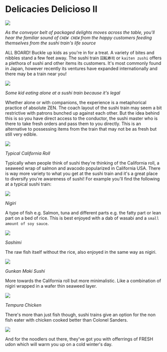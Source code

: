 # Delicacies Delicioso II

<img src="https://whatsonblog.melbourne.vic.gov.au/wp-content/uploads/2019/08/IMG_0958.jpg"/>

*As the conveyor belt of packaged delights moves across the table, you'll hear the familiar sound of `CHEW CHEW` from the happy customers feeding themselves from the sushi train's life source*

ALL BOARD! Buckle up kids as you're in for a treat. A variety of bites and nibbles stand a few feet away. The sushi train `回転寿司` or `kaiten zushi` offers a plethora of sushi and other items its customers. It's most commonly found in Japan, however recently its ventures have expanded internationally and there may be a train near you!

<img src="https://www.weekendnotes.com/im/000/08/hero-sushi-canberra-act-sushi-sushi-train-restuara21.jpg"/>

*Some kid eating alone at a sushi train because it's legal*

Whether alone or with companions, the experience is a metaphorical practice of absolute ZEN. The coach layout of the sushi train may seem a bit restrictive with patrons bunched up against each other. But the idea behind this is so you have direct access to the conductor, the sushi master who is there to take fresh orders and pass them to you directly. This is an alternative to possessing items from the train that may not be as fresh but still very edible.

<img src="https://www.wholesomeyum.com/wp-content/uploads/2017/10/wholesomeyum-keto-low-carb-sushi-rolls-recipe-without-rice-healthy-5-ingredients-2.jpg"/>

*Typical California Roll*

Typically when people think of sushi they're thinking of the California roll, a seaweed wrap of salmon and avacodo popularized in California USA. There is way more variety to what you get at the sushi train and it's a great place to diversify you're awareness of sushi! For example you'll find the following at a typical sushi train:

<img src="https://cdn.tasteatlas.com/images/dishes/7ff89cab5d8a436c8612e86980fea3ff.jpg?w=600&h=450"/>

*Nigiri*

A type of fish e.g. Salmon, tuna and different parts e.g. the fatty part or lean part on a bed of rice. This is best enjoyed with a dab of wasabi and a `small amount of soy sauce`. 

<img src="https://images.immediate.co.uk/production/volatile/sites/30/2020/02/sashimi-c123df7.jpg?quality=90&resize=960,872"/>

*Sashimi*

The raw fish itself without the rice, also enjoyed in the same way as nigiri.


<img src="https://cookingwithdog.com/wp-content/uploads/2019/09/gunkanmaki-00.jpg"/>

*Gunkan Maki Sushi*

More towards the California roll but more minimalistic. Like a combination of nigiri wrapped in a wafer thin seaweed layer.

<img src="https://getoutwithkids.com.au/wp-content/uploads/2019/09/Sushi-Train-6.jpg"/>

*Tempura Chicken*

There's more than just fish though, sushi trains give an option for the non fish eater with chicken cooked better than Colonel Sanders.

<img src="https://www.justonecookbook.com/wp-content/uploads/2015/11/Niku-Udon-500x375.jpg"/>

And for the noodlers out there, they've got you with offerrings of FRESH udon which will warm you up on a cold winter's day.